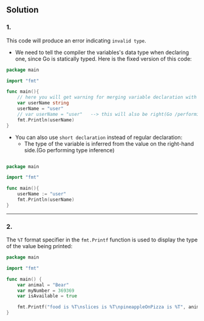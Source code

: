## Solution

### 1.
This code will produce an error indicating `invalid type`.
- We need to tell the compiler the variables's data type when declaring one, since Go is statically typed. Here is the fixed version of this code:

```go
package main

import "fmt"

func main(){
    // here you will get warning for merging variable declaration with assignment. But in some cases this kind of declaration will be useful
    var userName string 
    userName = "user" 
    // var userName = "user"   --> this will also be right(Go /performing type inference)
    fmt.Println(userName)
}
```
- You can also use `short declaration` instead of regular declaration:
    - The type of the variable is inferred from the value on the right-hand side.(Go performing type inference)
```go

package main

import "fmt"

func main(){
    userName := "user"
    fmt.Println(userName)
}
```
---
### 2. 
The `%T` format specifier in the `fmt.Printf` function is used to display the type of the value being printed:

```Go
package main

import "fmt"

func main() {
    var animal = "Bear"
    var myNumber = 369369
    var isAvailable = true

    fmt.Printf("food is %T\nslices is %T\npineappleOnPizza is %T", animal, myNumber, isAvailable)
}
```
